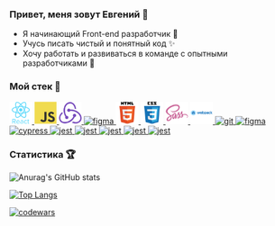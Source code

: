 ### Привет, меня зовут Евгений 👋

* Я начинающий Front-end разработчик 🌱
* Учусь писать чистый и понятный код ✨
* Хочу работать и развиваться в команде с опытными разработчиками 👯


### Мой стек 🔨
<p align="left"> 
  <a href="https://reactjs.org/" target="_blank" rel="noreferrer"> 
    <img src="https://raw.githubusercontent.com/devicons/devicon/master/icons/react/react-original-wordmark.svg" alt="react" width="40" height="40"/> 
  </a>
  <a href="https://developer.mozilla.org/en-US/docs/Web/JavaScript" target="_blank" rel="noreferrer"> 
    <img src="https://raw.githubusercontent.com/devicons/devicon/master/icons/javascript/javascript-original.svg" alt="javascript" width="40" height="40"/> 
  </a>
  <a href="https://redux.js.org" target="_blank" rel="noreferrer"> 
    <img src="https://raw.githubusercontent.com/devicons/devicon/master/icons/redux/redux-original.svg" alt="redux" width="40" height="40"/> 
  </a>
      <a href="https://www.typescriptlang.org/" target="_blank" rel="noreferrer"> 
    <img src="https://seeklogo.com/images/T/typescript-logo-B29A3F462D-seeklogo.com.png" alt="figma" width="40" height="40"/> 
  </a> 
   <a href="https://www.w3.org/html/" target="_blank" rel="noreferrer"> 
     <img src="https://raw.githubusercontent.com/devicons/devicon/master/icons/html5/html5-original-wordmark.svg" alt="html5" width="40" height="40"/> 
  </a>
  <a href="https://www.w3schools.com/css/" target="_blank" rel="noreferrer"> 
    <img src="https://raw.githubusercontent.com/devicons/devicon/master/icons/css3/css3-original-wordmark.svg" alt="css3" width="40" height="40"/> 
  </a>
  <a href="https://sass-lang.com" target="_blank" rel="noreferrer"> 
    <img src="https://raw.githubusercontent.com/devicons/devicon/master/icons/sass/sass-original.svg"   alt="sass" width="40" height="40"/> 
  </a> 
  <a href="https://webpack.js.org" target="_blank" rel="noreferrer"> 
    <img src="https://raw.githubusercontent.com/devicons/devicon/d00d0969292a6569d45b06d3f350f463a0107b0d/icons/webpack/webpack-original-wordmark.svg" alt="webpack" width="40" height="40"/> 
  </a> 
  <a href="https://git-scm.com/" target="_blank" rel="noreferrer"> <img src="https://www.vectorlogo.zone/logos/git-scm/git-scm-icon.svg" alt="git" width="40" height="40"/> 
  </a>
  <a href="https://www.figma.com/" target="_blank" rel="noreferrer"> 
    <img src="https://www.vectorlogo.zone/logos/figma/figma-icon.svg" alt="figma" width="40" height="40"/> 
  </a> 
    <a href="https://www.cypress.io/" target="_blank" rel="noreferrer"> 
    <img src="https://avatars.githubusercontent.com/u/8908513?s=200&v=4" alt="cypress" width="40" height="40"/> 
  </a> 
    <a href="https://jestjs.io/" target="_blank" rel="noreferrer"> 
    <img src="https://cdn.iconscout.com/icon/free/png-256/jest-3521517-2945020.png" alt="jest" width="40" height="40"/> 
  </a> 
      <a href="https://nodejs.org/ru/" target="_blank" rel="noreferrer"> 
    <img src="https://img.icons8.com/color/344/nodejs.png" alt="jest" width="40" height="40"/> 
  </a> 
        <a href="https://expressjs.com/ru/" target="_blank" rel="noreferrer"> 
    <img src="https://img.icons8.com/office/344/express-js.png" alt="jest" width="40" height="40"/> 
  </a> 
          <a href="https://www.mongodb.com/" target="_blank" rel="noreferrer"> 
    <img src="https://img.icons8.com/color/344/mongodb.png" alt="jest" width="40" height="40"/> 
  </a> 
            <a href="https://mongoosejs.com/" target="_blank" rel="noreferrer"> 
    <img src="https://img.icons8.com/color/344/mongoose.png" alt="jest" width="40" height="40"/> 
  </a> 
</p>

### Статистика 🏆

![Anurag's GitHub stats](https://github-readme-stats.vercel.app/api?username=GrezarE&show_icons=true&theme=merko&&hide=stars,issues)

[![Top Langs](https://github-readme-stats.vercel.app/api/top-langs/?username=GrezarE&layout=compact)](https://github.com/anuraghazra/github-readme-stats)
  
  [<img src="https://www.codewars.com/users/GrezarE/badges/large" alt="codewars" width="300px"/> ](https://www.codewars.com/users/GrezarE)


<!--
**GrezarE/GrezarE** is a ✨ _special_ ✨ repository because its `README.md` (this file) appears on your GitHub profile.

Here are some ideas to get you started:

- 🔭 I’m currently working on ...
- 🌱 I’m currently learning ...
- 👯 I’m looking to collaborate on ...
- 🤔 I’m looking for help with ...
- 💬 Ask me about ...
- 📫 How to reach me: ...
- 😄 Pronouns: ...
- ⚡ Fun fact: ...
-->
